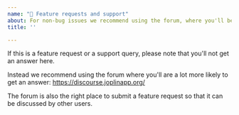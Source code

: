 ```yaml
---
name: "🤔 Feature requests and support"
about: For non-bug issues we recommend using the forum, where you'll be more likely to get an answer: https://discourse.joplinapp.org/
title: ''

---
```


If this is a feature request or a support query, please note that you'll not get an answer here.

Instead we recommend using the forum where you'll are a lot more likely to get an answer: https://discourse.joplinapp.org/

The forum is also the right place to submit a feature request so that it can be discussed by other users.
